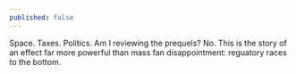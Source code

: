 ```yaml
---
published: false
---
```

Space. Taxes. Politics. Am I reviewing the prequels? No. This is the story of an effect far more powerful than mass fan disappointment: reguatory races to the bottom.


